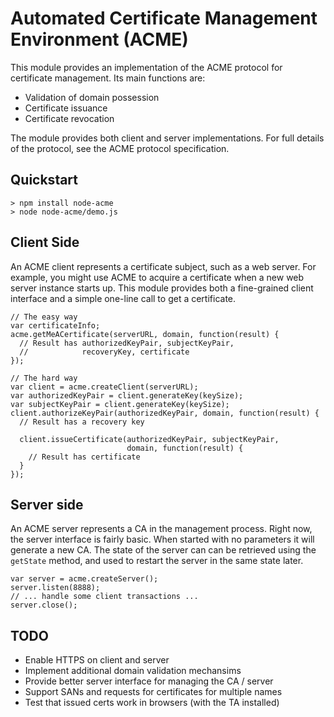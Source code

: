 Automated Certificate Management Environment (ACME)
===================================================

This module provides an implementation of the ACME protocol for
certificate management.  Its main functions are:

* Validation of domain possession
* Certificate issuance
* Certificate revocation

The module provides both client and server implementations.  For
full details of the protocol, see the ACME protocol specification.


Quickstart
----------

```
> npm install node-acme
> node node-acme/demo.js
```


Client Side
-----------

An ACME client represents a certificate subject, such as a web
server.  For example, you might use ACME to acquire a certificate
when a new web server instance starts up.  This module provides
both a fine-grained client interface and a simple one-line call
to get a certificate.

```
// The easy way
var certificateInfo;
acme.getMeACertificate(serverURL, domain, function(result) {
  // Result has authorizedKeyPair, subjectKeyPair,
  //            recoveryKey, certificate
});

// The hard way
var client = acme.createClient(serverURL);
var authorizedKeyPair = client.generateKey(keySize);
var subjectKeyPair = client.generateKey(keySize);
client.authorizeKeyPair(authorizedKeyPair, domain, function(result) {
  // Result has a recovery key
  
  client.issueCertificate(authorizedKeyPair, subjectKeyPair,
                          domain, function(result) {
    // Result has certificate
  }
});
```


Server side
-----------

An ACME server represents a CA in the management process.  Right
now, the server interface is fairly basic.  When started with no
parameters it will generate a new CA.  The state of the server can
can be retrieved using the `getState` method, and used to restart
the server in the same state later.

```
var server = acme.createServer();
server.listen(8888);
// ... handle some client transactions ...
server.close();
```


TODO
----

* Enable HTTPS on client and server
* Implement additional domain validation mechansims
* Provide better server interface for managing the CA / server
* Support SANs and requests for certificates for multiple names
* Test that issued certs work in browsers (with the TA installed)
